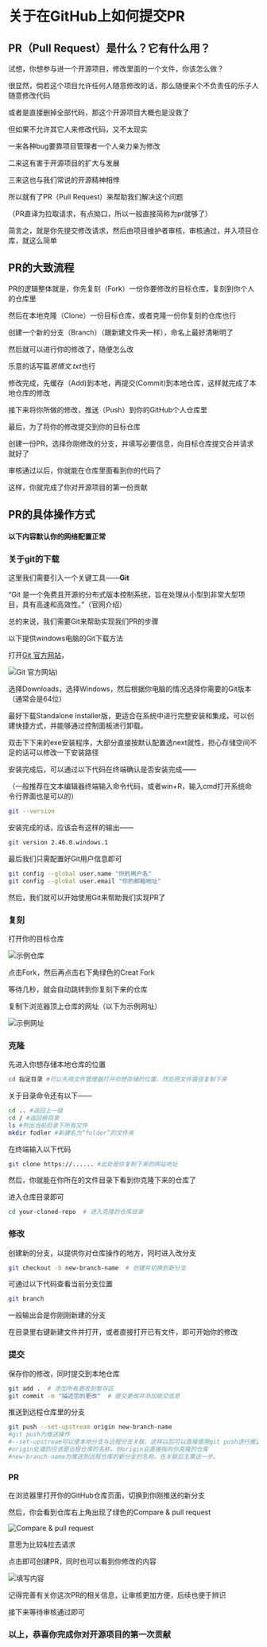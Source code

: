 # 关于在GitHub上如何提交PR

## PR（Pull Request）是什么？它有什么用？

试想，你想参与进一个开源项目，修改里面的一个文件，你该怎么做？

很显然，倘若这个项目允许任何人随意修改的话，那么随便来个不负责任的乐子人随意修改代码

或者是直接删掉全部代码，那这个开源项目大概也是没救了

但如果不允许其它人来修改代码，又不太现实

一来各种bug要靠项目管理者一个人亲力亲为修改

二来这有害于开源项目的扩大与发展

三来这也与我们常说的开源精神相悖

所以就有了PR（Pull Request）来帮助我们解决这个问题

（PR直译为拉取请求，有点拗口，所以一般直接简称为pr就够了）

简言之，就是你先提交修改请求，然后由项目维护者审核，审核通过，并入项目仓库，就这么简单

## PR的大致流程

PR的逻辑整体就是，你先复刻（Fork）一份你要修改的目标仓库，复刻到你个人的仓库里

然后在本地克隆（Clone）一份目标仓库，或者克隆一份你复刻的仓库也行

创建一个新的分支（Branch）（跟新建文件夹一样），命名上最好清晰明了

然后就可以进行你的修改了，随便怎么改

乐意的话写篇*恩情文.txt*也行

修改完成，先缓存（Add)到本地，再提交(Commit)到本地仓库，这样就完成了本地仓库的修改

接下来将你所做的修改，推送（Push）到你的GitHub个人仓库里

最后，为了将你的修改提交到你的目标仓库

创建一份PR，选择你刚修改的分支，并填写必要信息，向目标仓库提交合并请求就好了

审核通过以后，你就能在仓库里面看到你的代码了

这样，你就完成了你对开源项目的第一份贡献

## PR的具体操作方式

#### 以下内容默认你的网络配置正常

### 关于git的下载

这里我们需要引入一个关键工具——**Git**

“Git 是一个免费且开源的分布式版本控制系统，旨在处理从小型到非常大型项目，具有高速和高效性。”（官网介绍）

总的来说，我们需要Git来帮助实现我们PR的步骤

以下提供windows电脑的Git下载方法

打开[Git 官方网站](https://git-scm.com/)，

![Git 官方网站](https://github.com/ywh555hhh/NCU-OPWALL/blob/main/images/git.png))

选择Downloads，选择Windows，然后根据你电脑的情况选择你需要的Git版本（通常会是64位）

最好下载Standalone Installer版，更适合在系统中进行完整安装和集成，可以创建快捷方式，并能够通过控制面板进行卸载。

双击下下来的exe安装程序，大部分直接按默认配置选next就性，担心存储空间不足的话可以修改一下安装路径

安装完成后，可以通过以下代码在终端确认是否安装完成——

（一般推荐在文本编辑器终端输入命令代码，或者win+R，输入cmd打开系统命令行界面也是可以的）
```sh
git --version
```
安装完成的话，应该会有这样的输出——
```sh
git version 2.46.0.windows.1
```
最后我们只需配置好Git用户信息即可
```sh
git config --global user.name "你的用户名"
git config --global user.email "你的邮箱地址"
```
然后，我们就可以开始使用Git来帮助我们实现PR了

### 复刻

打开你的目标仓库

![示例仓库](https://github.com/ywh555hhh/NCU-OPWALL/blob/main/images/repositories.png)

点击Fork，然后再点击右下角绿色的Creat Fork

等待几秒，就会自动跳转到你复刻下来的仓库

复制下浏览器顶上仓库的网址（以下为示例网址）

![示例网址](https://github.com/ywh555hhh/NCU-OPWALL/blob/main/images/website.png)

### 克隆

先进入你想存储本地仓库的位置
```sh
cd 指定目录 #可以先用文件管理器打开你想存储的位置，然后把文件路径复制下来
```
关于目录命令还有以下——
```sh
cd .. #返回上一级
cd / #返回根目录
ls #列出当前目录下所有文件
mkdir fodler #新建名为“folder”的文件夹
```
在终端输入以下代码
```sh
git clone https://...... #此处是你复制下来的网站地址
```
然后，你就能在你所在的文件目录下看到你克隆下来的仓库了

进入仓库目录即可
```sh
cd your-cloned-repo  # 进入克隆的仓库目录
```

### 修改

创建新的分支，以提供你对仓库操作的地方，同时进入改分支
```sh
git checkout -b new-branch-name  # 创建并切换到新分支
```
可通过以下代码查看当前分支位置
```sh
git branch
```
一般输出会是你刚刚新建的分支

在目录里右键新建文件并打开，或者直接打开已有文件，即可开始你的修改

### 提交
保存你的修改，同时提交到本地仓库
```sh
git add .  # 添加所有更改到暂存区
git commit -m "描述您的更改"  # 提交更改并添加提交信息
```
推送到远程仓库里的分支
```sh
git push --set-upstream origin new-branch-name  
#git push为推送操作
#--set-upstream可以使本地分支与远程分支关联，这样以后可以直接使用git push进行推送，无需指定远程分支
#origin处填的应该是远程仓库的名称，但origin会直接指向你克隆的仓库
#new-branch-name为推送到远程仓库的新分支的名称。在关联后无需这一步。
```

### PR
在浏览器里打开你的GitHub仓库页面，切换到你刚推送的新分支

然后，你会看到仓库右上角出现了绿色的Compare & pull request

![Compare & pull request](https://github.com/ywh555hhh/NCU-OPWALL/blob/main/images/pr.png)

意思为比较&拉去请求

点击即可创建PR，同时也可以看到你修改的内容

![填写内容](https://github.com/ywh555hhh/NCU-OPWALL/blob/main/images/message.png)

记得完善有关你这次PR的相关信息，让审核更加方便，后续也便于辨识

接下来等待审核通过即可

### 以上，恭喜你完成你对开源项目的第一次贡献
